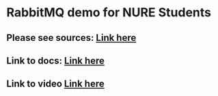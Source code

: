 # RabbitMQ demo for NURE Students
## Please see sources: [Link here](https://www.rabbitmq.com/tutorials/tutorial-one-java)
## Link to docs: [Link here](https://www.rabbitmq.com/tutorials/tutorial-two-java)
## Link to video [Link here](https://youtu.be/0f83iaoaDZY)